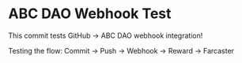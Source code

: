 # ABC DAO Webhook Test

This commit tests GitHub → ABC DAO webhook integration!

Testing the flow: Commit → Push → Webhook → Reward → Farcaster
